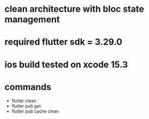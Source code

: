 # clean architecture with bloc state management

# required flutter sdk = 3.29.0
# ios build tested on xcode 15.3

# commands
- flutter clean
- flutter pub get
- flutter pub cache clean